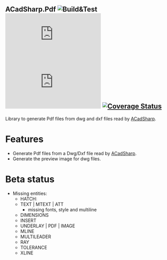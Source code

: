 ACadSharp.Pdf ![Build&Test](https://github.com/DomCr/ACadSharp.Pdf/actions/workflows/csharp.yml/badge.svg) ![License](https://img.shields.io/github/license/DomCr/ACadSharp.Pdf) ![nuget](https://img.shields.io/nuget/v/Acadsharp.Pdf) [![Coverage Status](https://coveralls.io/repos/github/DomCR/ACadSharp.Pdf/badge.svg?branch=master)](https://coveralls.io/github/DomCR/ACadSharp.Pdf?branch=master)
---

Library to generate Pdf files from dwg and dxf files read by [ACadSharp](https://github.com/DomCR/ACadSharp).

# Features

- Generate Pdf files from a Dwg/Dxf file read by [ACadSharp](https://github.com/DomCR/ACadSharp).
- Generate the preview image for dwg files.

# Beta status

- Missing entities:
    - HATCH: 
    - TEXT | MTEXT | ATT
        - missing fonts, style and multiline
    - DIMENSIONS
    - INSERT
    - UNDERLAY | PDF | IMAGE
    - MLINE
    - MULTILEADER
    - RAY
    - TOLERANCE
    - XLINE